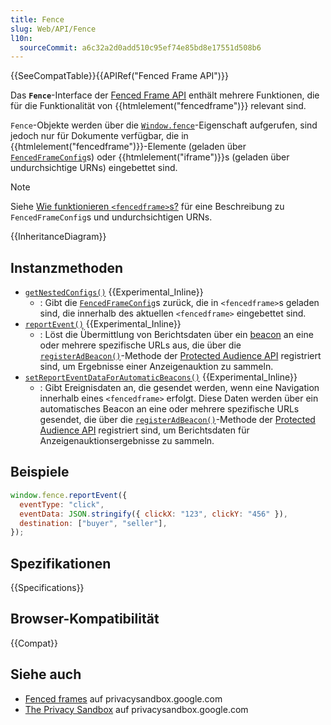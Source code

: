 ```yaml
---
title: Fence
slug: Web/API/Fence
l10n:
  sourceCommit: a6c32a2d0add510c95ef74e85bd8e17551d508b6
---
```


{{SeeCompatTable}}{{APIRef("Fenced Frame API")}}

Das **`Fence`**-Interface der [Fenced Frame API](/de/docs/Web/API/Fenced_frame_API) enthält mehrere Funktionen, die für die Funktionalität von {{htmlelement("fencedframe")}} relevant sind.

`Fence`-Objekte werden über die [`Window.fence`](/de/docs/Web/API/Window/fence)-Eigenschaft aufgerufen, sind jedoch nur für Dokumente verfügbar, die in {{htmlelement("fencedframe")}}-Elemente (geladen über [`FencedFrameConfig`](/de/docs/Web/API/FencedFrameConfig)s) oder {{htmlelement("iframe")}}s (geladen über undurchsichtige URNs) eingebettet sind.

> [!NOTE]
> Siehe [Wie funktionieren `<fencedframe>`s?](/de/docs/Web/API/Fenced_frame_API#how_do_fencedframes_work) für eine Beschreibung zu `FencedFrameConfig`s und undurchsichtigen URNs.

{{InheritanceDiagram}}

## Instanzmethoden

- [`getNestedConfigs()`](/de/docs/Web/API/Fence/getNestedConfigs) {{Experimental_Inline}}
  - : Gibt die [`FencedFrameConfig`](/de/docs/Web/API/FencedFrameConfig)s zurück, die in `<fencedframe>`s geladen sind, die innerhalb des aktuellen `<fencedframe>` eingebettet sind.
- [`reportEvent()`](/de/docs/Web/API/Fence/reportEvent) {{Experimental_Inline}}
  - : Löst die Übermittlung von Berichtsdaten über ein [beacon](/de/docs/Web/API/Beacon_API) an eine oder mehrere spezifische URLs aus, die über die [`registerAdBeacon()`](/de/docs/Web/API/InterestGroupReportingScriptRunnerGlobalScope/registerAdBeacon)-Methode der [Protected Audience API](https://privacysandbox.google.com/private-advertising/protected-audience) registriert sind, um Ergebnisse einer Anzeigenauktion zu sammeln.
- [`setReportEventDataForAutomaticBeacons()`](/de/docs/Web/API/Fence/setReportEventDataForAutomaticBeacons) {{Experimental_Inline}}
  - : Gibt Ereignisdaten an, die gesendet werden, wenn eine Navigation innerhalb eines `<fencedframe>` erfolgt. Diese Daten werden über ein automatisches Beacon an eine oder mehrere spezifische URLs gesendet, die über die [`registerAdBeacon()`](/de/docs/Web/API/InterestGroupReportingScriptRunnerGlobalScope/registerAdBeacon)-Methode der [Protected Audience API](https://privacysandbox.google.com/private-advertising/protected-audience) registriert sind, um Berichtsdaten für Anzeigenauktionsergebnisse zu sammeln.

## Beispiele

```js
window.fence.reportEvent({
  eventType: "click",
  eventData: JSON.stringify({ clickX: "123", clickY: "456" }),
  destination: ["buyer", "seller"],
});
```

## Spezifikationen

{{Specifications}}

## Browser-Kompatibilität

{{Compat}}

## Siehe auch

- [Fenced frames](https://privacysandbox.google.com/private-advertising/fenced-frame) auf privacysandbox.google.com
- [The Privacy Sandbox](https://privacysandbox.google.com/) auf privacysandbox.google.com
